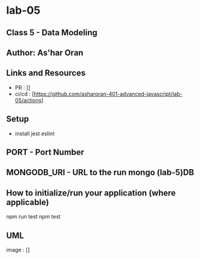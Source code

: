 # lab-05
## Class 5 - Data Modeling
## Author: As'har Oran
## Links and Resources
* PR : []
* ci/cd : [https://github.com/asharoran-401-advanced-javascript/lab-05/actions]
##  Setup
- install jest eslint

## PORT - Port Number
## MONGODB_URI - URL to the run mongo (lab-5)DB
## How to initialize/run your application (where applicable)
npm run test
npm test 
## UML
image : []
